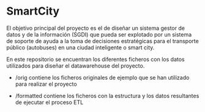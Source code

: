 # SmartCity

El objetivo principal del proyecto es el de diseñar un sistema gestor de datos y de la información (SGDI) que pueda ser explotado por un sistema de soporte de ayuda a la toma de decisiones estratégicas para el transporte público (autobuses) en una ciudad inteligente o smart city.

En este repositorio se encuentran los diferentes ficheros con los datos utilizados para diseñar el datawarehouse del proyecto.

  * /orig contiene los ficheros originales de ejemplo que se han utilizado para realizar el proyecto

  * /formatted contiene los ficheros con la estructura y los datos resultantes de ejecutar el proceso ETL 

